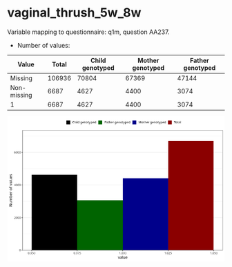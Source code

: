 # vaginal_thrush_5w_8w
Variable mapping to questionnaire: q1m, question AA237.
- Number of values:

| Value | Total | Child genotyped | Mother genotyped | Father genotyped |
| ----- | ----- | --------------- | ---------------- | ---------------- |
| Missing | 106936 | 70804 | 67369 | 47144 |
| Non-missing | 6687 | 4627 | 4400 | 3074 |
| 1 | 6687 | 4627 | 4400 | 3074 |



![](vaginal_thrush_5w_8w_n.png)




